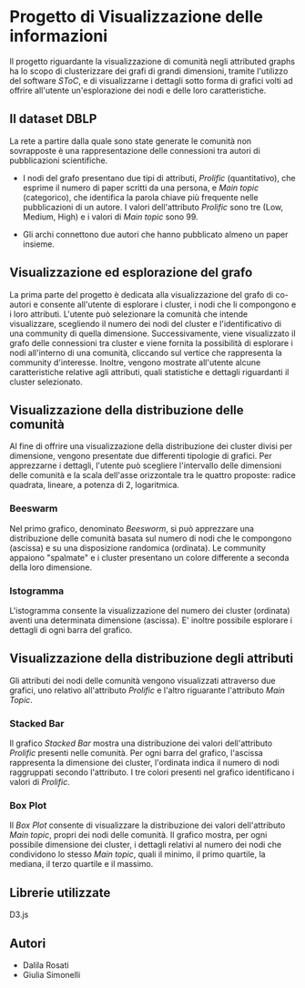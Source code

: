 # Progetto di Visualizzazione delle informazioni 
Il progetto riguardante la visualizzazione di comunità negli attributed graphs ha lo scopo di clusterizzare dei grafi di grandi dimensioni, tramite l'utilizzo del software *SToC*, e di visualizzarne i dettagli sotto forma di grafici volti ad offrire all'utente un'esplorazione dei nodi e delle loro caratteristiche. 

## Il dataset DBLP
La rete a partire dalla quale sono state generate le comunità non sovrapposte è una rappresentazione delle connessioni tra autori di pubblicazioni scientifiche. 

* I nodi del grafo presentano due tipi di attributi, *Prolific* (quantitativo), che esprime il numero di paper scritti da una persona, e *Main topic* (categorico), che identifica la parola chiave più frequente nelle pubblicazioni di un autore. I valori dell'attributo *Prolific* sono tre (Low, Medium, High) e i valori di *Main topic* sono 99.

* Gli archi connettono due autori che hanno pubblicato almeno un paper insieme.

## Visualizzazione ed esplorazione del grafo
La prima parte del progetto è dedicata alla visualizzazione del grafo di co-autori e consente all'utente di esplorare i cluster, i nodi che li compongono e i loro attributi.
L'utente può selezionare la comunità che intende visualizzare, scegliendo il numero dei nodi del cluster e l'identificativo di una community di quella dimensione.
Successivamente, viene visualizzato il grafo delle connessioni tra cluster e viene fornita la possibilità di esplorare i nodi all'interno di una comunità, cliccando sul vertice che rappresenta la community d'interesse. Inoltre, vengono mostrate all'utente alcune caratteristiche relative agli attributi, quali statistiche e dettagli riguardanti il cluster selezionato.

## Visualizzazione della distribuzione delle comunità
Al fine di offrire una visualizzazione della distribuzione dei cluster divisi per dimensione, vengono presentate due differenti tipologie di grafici. 
Per apprezzarne i dettagli, l'utente può scegliere l'intervallo delle dimensioni delle comunità e la scala dell'asse orizzontale tra le quattro proposte: radice quadrata, lineare, a potenza di 2, logaritmica. 

### Beeswarm
Nel primo grafico, denominato *Beesworm*, si può apprezzare una distribuzione delle comunità basata sul numero di nodi che le compongono (ascissa) e su una disposizione randomica (ordinata). Le community appaiono "spalmate" e i cluster presentano un colore differente a seconda della loro dimensione.
 
### Istogramma
L'istogramma consente la visualizzazione del numero dei cluster (ordinata) aventi una determinata dimensione (ascissa).
E' inoltre possibile esplorare i dettagli di ogni barra del grafico.

## Visualizzazione della distribuzione degli attributi
Gli attributi dei nodi delle comunità vengono visualizzati attraverso due grafici, uno relativo all'attributo *Prolific* e l'altro riguarante l'attributo *Main Topic*.

### Stacked Bar
Il grafico *Stacked Bar* mostra una distribuzione dei valori dell'attributo *Prolific* presenti nelle comunità. Per ogni barra del grafico, l'ascissa rappresenta la dimensione dei cluster, l'ordinata indica il numero di nodi raggruppati secondo l'attributo. I tre colori presenti nel grafico identificano i valori di *Prolific*.

### Box Plot
Il *Box Plot* consente di visualizzare la distribuzione dei valori dell'attributo *Main topic*, propri dei nodi delle comunità. Il grafico mostra, per ogni possibile dimensione dei cluster, i dettagli relativi al numero dei nodi che condividono lo stesso *Main topic*, quali il minimo, il primo quartile, la mediana, il terzo quartile e il massimo.


## Librerie utilizzate
D3.js

## Autori 
* Dalila Rosati
* Giulia Simonelli
